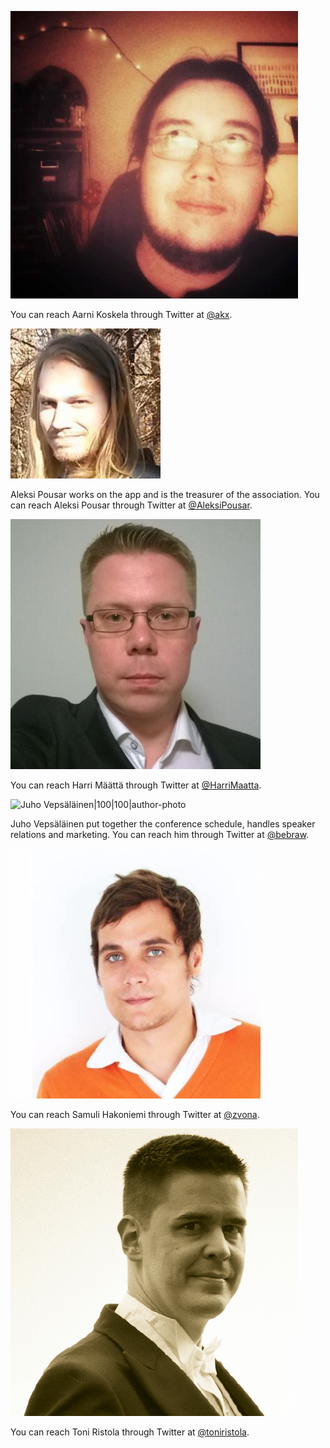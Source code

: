 <div class="organizer">

![Aarni Koskela|100|100|author-photo](assets/img/organizers/aarni.jpg)

You can reach Aarni Koskela through Twitter at [@akx](https://twitter.com/akx).

</div>
<div class="organizer">

![Aleksi Pousar|100|100|author-photo](assets/img/organizers/aleksi.jpg)

Aleksi Pousar works on the app and is the treasurer of the association. You can reach Aleksi Pousar through Twitter at [@AleksiPousar](https://twitter.com/AleksiPousar).

</div>
<div class="organizer">

![Harri Määttä|100|100|author-photo](assets/img/organizers/harri.jpg)

You can reach Harri Määttä through Twitter at [@HarriMaatta](https://twitter.com/HarriMaatta).

</div>
<div class="organizer">

![Juho Vepsäläinen|100|100|author-photo](@react-finland/content-2018/images/speakers/juho.jpg)

Juho Vepsäläinen put together the conference schedule, handles speaker relations and marketing. You can reach him through Twitter at [@bebraw](https://twitter.com/bebraw).

</div>
<div class="organizer">

![Samuli Hakoniemi|100|100|author-photo](assets/img/organizers/samuli.jpg)

You can reach Samuli Hakoniemi through Twitter at [@zvona](https://twitter.com/zvona).

</div>
<div class="organizer">

![Toni Ristola|100|100|author-photo](assets/img/organizers/toni.png)

You can reach Toni Ristola through Twitter at [@toniristola](https://twitter.com/toniristola).
</div>
